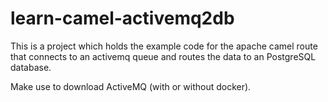 # learn-camel-activemq2db
This is a project which holds the example code for the apache camel route that connects to an activemq queue and routes
the data to an PostgreSQL database.

Make use to download ActiveMQ (with or without docker).
